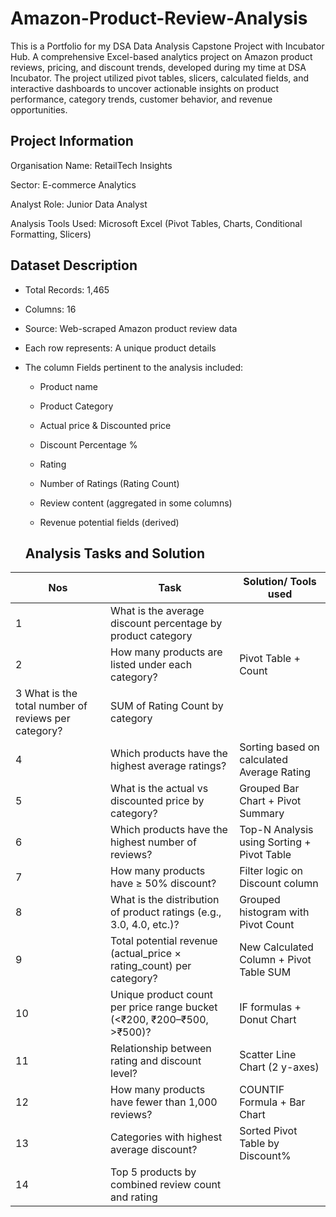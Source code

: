 # Amazon-Product-Review-Analysis
This is a Portfolio for my DSA Data Analysis Capstone Project with Incubator Hub. A comprehensive Excel-based analytics project on Amazon product reviews, pricing, and discount trends, developed during my time at DSA Incubator.
The project utilized pivot tables, slicers, calculated fields, and interactive dashboards to uncover actionable insights on product performance, category trends, customer behavior, and revenue opportunities.
## Project Information
Organisation Name: RetailTech Insights

Sector: E-commerce Analytics

Analyst Role: Junior Data Analyst

Analysis Tools Used: Microsoft Excel (Pivot Tables, Charts, Conditional Formatting, Slicers)

## Dataset Description
- Total Records: 1,465

- Columns: 16

- Source: Web-scraped Amazon product review data

- Each row represents: A unique product details

- The column Fields pertinent to the analysis included:

    - Product name

    - Product Category

    - Actual price & Discounted price

    - Discount Percentage %

    - Rating

    - Number of Ratings (Rating Count)

    - Review content (aggregated in some columns)

    - Revenue potential fields (derived)
 
  ## Analysis Tasks and Solution
|Nos| Task | Solution/ Tools used|
|---|-------|----------------------|
|1| What is the average discount percentage by product category|
|2| How many products are listed under each category?|	Pivot Table + Count
|3	What is the total number of reviews per category?|	SUM of Rating Count by category
|4| Which products have the highest average ratings?|	Sorting based on calculated Average Rating
|5|	What is the actual vs discounted price by category?|	Grouped Bar Chart + Pivot Summary
|6|	Which products have the highest number of reviews?|	Top-N Analysis using Sorting + Pivot Table
|7|	How many products have ≥ 50% discount?|	Filter logic on Discount column
|8|	What is the distribution of product ratings (e.g., 3.0, 4.0, etc.)?|	Grouped histogram with Pivot Count
|9|	Total potential revenue (actual_price × rating_count) per category?|	New Calculated Column + Pivot Table SUM
|10| Unique product count per price range bucket (<₹200, ₹200–₹500, >₹500)?|	IF formulas + Donut Chart
|11| Relationship between rating and discount level?|	Scatter Line Chart (2 y-axes)
|12| How many products have fewer than 1,000 reviews?|	COUNTIF Formula + Bar Chart
|13| Categories with highest average discount?|	Sorted Pivot Table by Discount%
|14| Top 5 products by combined review count and rating|
